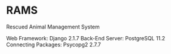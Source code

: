 # RAMS
Rescued Animal Management System

Web Framework: Django 2.1.7
Back-End Server: PostgreSQL 11.2
Connecting Packages: Psycopg2 2.7.7
